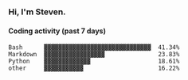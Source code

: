 ### Hi, I'm Steven.

#### Coding activity (past 7 days)
```
Bash      ▓▓▓▓▓▓▓▓▓▓▓▓▓▓▓▓▓▓▓▓▓▓▓▓▓▓▓▓▓▓  41.34%
Markdown  ▓▓▓▓▓▓▓▓▓▓▓▓▓▓▓▓▓               23.83%
Python    ▓▓▓▓▓▓▓▓▓▓▓▓▓                   18.61%
other     ▓▓▓▓▓▓▓▓▓▓▓                     16.22%
```
